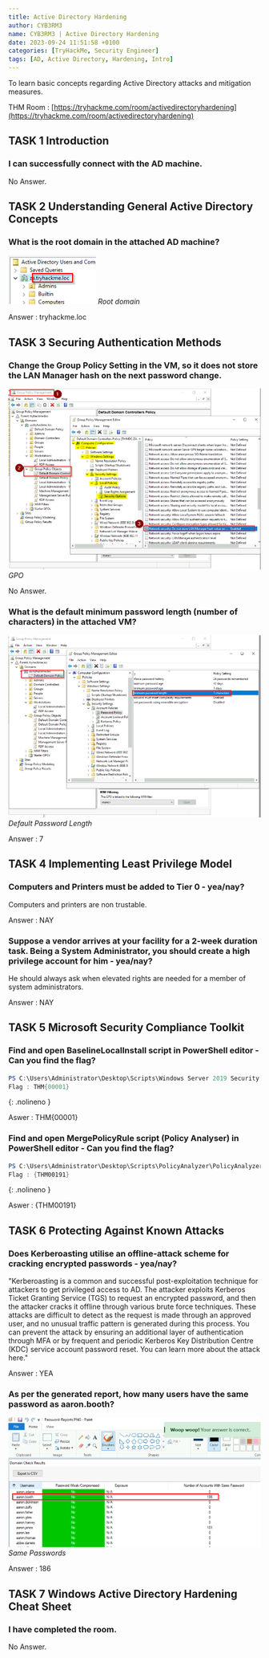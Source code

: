 ```yaml
---
title: Active Directory Hardening
author: CYB3RM3
name: CYB3RM3 | Active Directory Hardening
date: 2023-09-24 11:51:58 +0100
categories: [TryHackMe, Security Engineer]
tags: [AD, Active Directory, Hardening, Intro]
---
```


To learn basic concepts regarding Active Directory attacks and mitigation measures.

THM Room : [https://tryhackme.com/room/activedirectoryhardening](https://tryhackme.com/room/activedirectoryhardening)


## TASK 1 Introduction
###  I can successfully connect with the AD machine. 
No Answer.

## TASK 2 Understanding General Active Directory Concepts
### What is the root domain in the attached AD machine? 

![Root domain](/images/thm/activedirectoryhardening/ActiveDirectoryHardening_1.png)
_Root domain_

Answer : tryhackme.loc

## TASK 3 Securing Authentication Methods

### Change the Group Policy Setting in the VM, so it does not store the LAN Manager hash on the next password change.

![GPO](/images/thm/activedirectoryhardening/ActiveDirectoryHardening_2.png)
_GPO_

No Answer.

### What is the default minimum password length (number of characters) in the attached VM?

![Default Password Length](/images/thm/activedirectoryhardening/ActiveDirectoryHardening_3.png)
_Default Password Length_

Answer : 7

## TASK 4 Implementing Least Privilege Model
### Computers and Printers must be added to Tier 0 - yea/nay?

Computers and printers are non trustable.

Answer : NAY

### Suppose a vendor arrives at your facility for a 2-week duration task. Being a System Administrator, you should create a high privilege account for him - yea/nay?

He should always ask when elevated rights are needed for a member of system administrators.

Answer : NAY

## TASK 5 Microsoft Security Compliance Toolkit

### Find and open BaselineLocalInstall script in PowerShell editor - Can you find the flag?

```powershell
PS C:\Users\Administrator\Desktop\Scripts\Windows Server 2019 Security Baseline\Local_Script> cat .\BaselineLocalInstall.ps1 | findstr "Flag"
Flag : THM{00001}
```
{: .nolineno }

Aswer : THM{00001}

### Find and open MergePolicyRule script (Policy Analyser) in PowerShell editor - Can you find the flag?

```powershell
PS C:\Users\Administrator\Desktop\Scripts\PolicyAnalyzer\PolicyAnalyzer_40> cat .\Merge-PolicyRules.ps1 |findstr "Flag"
Flag : {THM00191}
```
{: .nolineno }

Aswer : {THM00191}

## TASK 6 Protecting Against Known Attacks
### Does Kerberoasting utilise an offline-attack scheme for cracking encrypted passwords - yea/nay?

"Kerberoasting is a common and successful post-exploitation technique for attackers to get privileged access to AD. The attacker exploits Kerberos Ticket Granting Service (TGS) to request an encrypted password, and then the attacker cracks it offline through various brute force techniques. These attacks are difficult to detect as the request is made through an approved user, and no unusual traffic pattern is generated during this process. You can prevent the attack by ensuring an additional layer of authentication through MFA or by frequent and periodic Kerberos Key Distribution Centre (KDC) service account password reset. You can learn more about the attack here."

Answer : YEA

### As per the generated report, how many users have the same password as aaron.booth?

![Same Passwords](/images/thm/activedirectoryhardening/ActiveDirectoryHardening_4.png)
_Same Passwords_

Answer : 186 


## TASK 7 Windows Active Directory Hardening Cheat Sheet
###  I have completed the room. 
No Answer.
